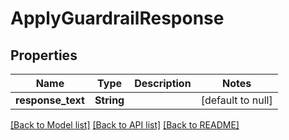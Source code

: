 # ApplyGuardrailResponse
## Properties

| Name | Type | Description | Notes |
|------------ | ------------- | ------------- | -------------|
| **response\_text** | **String** |  | [default to null] |

[[Back to Model list]](../README.md#documentation-for-models) [[Back to API list]](../README.md#documentation-for-api-endpoints) [[Back to README]](../README.md)

